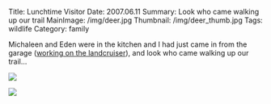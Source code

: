 Title: Lunchtime Visitor
Date: 2007.06.11
Summary: Look who came walking up our trail
MainImage: /img/deer.jpg
Thumbnail: /img/deer_thumb.jpg
Tags: wildlife
Category: family

Michaleen and Eden were in the kitchen and I had just came in from the garage ([working on the landcruiser][FJ40]), and look who came walking up our trail...

<p><img src="/img/other/deer3.jpg" class="smallimg" /></p>

<p><img src="/img/other/deer2.jpg" class="smallimg" /></p>

[FJ40]: http://fj40.blogspot.com
